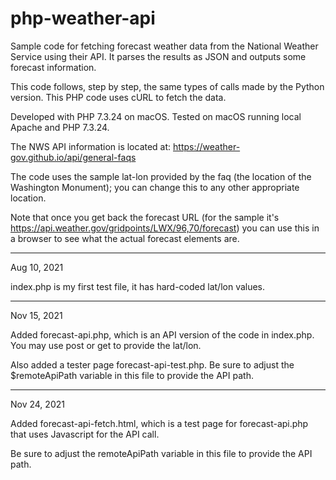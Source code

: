 # php-weather-api
 Sample code for fetching forecast weather data from the National Weather Service using their API. It parses the results as JSON and outputs some forecast information.

This code follows, step by step, the same types of calls made by the Python version. This PHP code uses cURL to fetch the data.

Developed with PHP 7.3.24 on macOS. Tested on macOS running local Apache and PHP 7.3.24.

The NWS API information is located at: https://weather-gov.github.io/api/general-faqs

The code uses the sample lat-lon provided by the faq (the location of the Washington Monument); you can change this to any other appropriate location.

Note that once you get back the forecast URL (for the sample it's https://api.weather.gov/gridpoints/LWX/96,70/forecast) you can use this in a browser to see what the actual forecast elements are.

---

Aug 10, 2021

index.php is my first test file, it has hard-coded lat/lon values.

---

Nov 15, 2021

Added forecast-api.php, which is an API version of the code in index.php. You may use post or get to provide the lat/lon.

Also added a tester page forecast-api-test.php. Be sure to adjust the $remoteApiPath variable in this file to provide the API path.

---

Nov 24, 2021

Added forecast-api-fetch.html, which is a test page for forecast-api.php that uses Javascript for the API call.

Be sure to adjust the remoteApiPath variable in this file to provide the API path.

